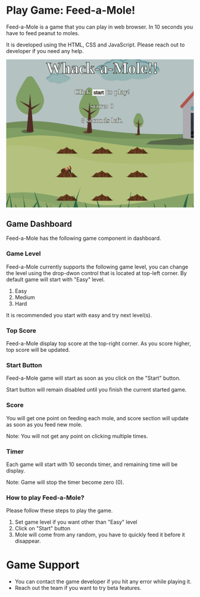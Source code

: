 # Play Game: Feed-a-Mole!

Feed-a-Mole is a game that you can play in web browser. In 10 seconds you have to feed peanut to moles. 

It is developed using the HTML, CSS and JavaScript. Please reach out to developer if you need any help.

![whackamole](https://github.com/gabrielsanchez/erddiagram/blob/main/whackamole.gif?raw=true)

## Game Dashboard

Feed-a-Mole has the following game component in dashboard.

### Game Level
Feed-a-Mole currently supports the following game level, you can change the level using the drop-dwon control that is located at top-left corner. By default game will start with "Easy" level.

1. Easy 
2. Medium
3. Hard

It is recommended you start with easy and try next level(s).

### Top Score
Feed-a-Mole display top score at the top-right corner. As you score higher, top score will be updated. 

### Start Button
Feed-a-Mole game will start as soon as you click on the "Start" button.

Start button will remain disabled until you finish the current started game.

### Score
You will get one point on feeding each mole, and score section will update as soon as you feed new mole.

Note: You will not get any point on clicking multiple times.

### Timer
Each game will start with 10 seconds timer, and remaining time will be display. 

Note: Game will stop the timer become zero (0).

### How to play Feed-a-Mole?
Please follow these steps to play the game.

1. Set game level if you want other than "Easy" level
2. Click on "Start" button
3. Mole will come from any random, you have to quickly feed it before it disappear. 

# Game Support

- You can contact the game developer if you hit any error while playing it.
- Reach out the team if you want to try beta features.
